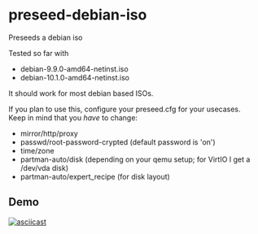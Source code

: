 # preseed-debian-iso
Preseeds a debian iso

Tested so far with 

* debian-9.9.0-amd64-netinst.iso
* debian-10.1.0-amd64-netinst.iso

It should work for most debian based ISOs.


If you plan to use this, configure your preseed.cfg for your usecases.  
Keep in mind that you *have* to change:

* mirror/http/proxy
* passwd/root-password-crypted (default password is 'on')
* time/zone
* partman-auto/disk (depending on your qemu setup; for VirtIO I get a /dev/vda
  disk)
* partman-auto/expert\_recipe (for disk layout)


## Demo

[![asciicast](https://asciinema.org/a/254415.svg)](https://asciinema.org/a/254415)
